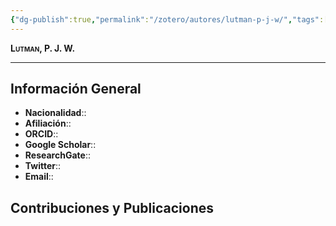 ```yaml
---
{"dg-publish":true,"permalink":"/zotero/autores/lutman-p-j-w/","tags":["autor","researcher"]}
---
```



<span style="font-variant:small-caps; font-weight: bold;"> Lutman, P. J. W. </span>

---


## Información General

- **Nacionalidad**:: 
- **Afiliación**:: 
- **ORCID**:: 
- **Google Scholar**:: 
- **ResearchGate**:: 
- **Twitter**:: 
- **Email**::
  
## Contribuciones y Publicaciones





